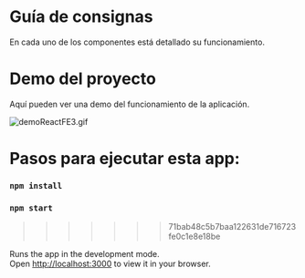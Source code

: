 # Guía de consignas

En cada uno de los componentes está detallado su funcionamiento.

# Demo del proyecto

Aquí pueden ver una demo del funcionamiento de la aplicación.

![demoReactFE3.gif](https://raw.githubusercontent.com/Frontend-III/entregable-frontend-3-junio22/main/demoReactFE3.gif)

# Pasos para ejecutar esta app:

### `npm install`

### `npm start`
>>>>>>> 71bab48c5b7baa122631de716723fe0c1e8e18be

Runs the app in the development mode.\
Open [http://localhost:3000](http://localhost:3000) to view it in your browser.
